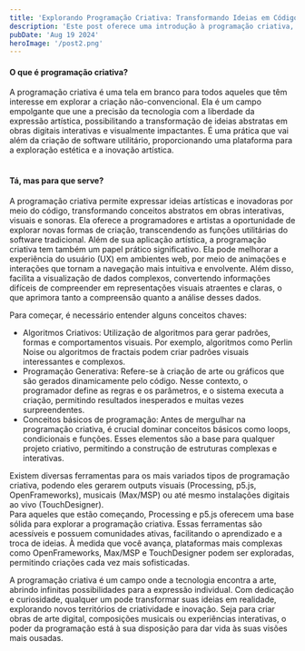 ```yaml
---
title: 'Explorando Programação Criativa: Transformando Ideias em Código'
description: 'Este post oferece uma introdução à programação criativa, explorando como você pode usar suas habilidades de programação para criar projetos artísticos e expressivos.'
pubDate: 'Aug 19 2024'
heroImage: '/post2.png'
---
```



<h4>O que é programação criativa?</h4>
A programação criativa é uma tela em branco para todos aqueles que têm interesse em explorar a criação não-convencional. Ela é um campo empolgante que une a precisão da tecnologia com a liberdade da expressão artística, possibilitando a transformação de ideias abstratas em obras digitais interativas e visualmente impactantes. É uma prática que vai além da criação de software utilitário, proporcionando uma plataforma para a exploração estética e a inovação artística.
<br><br>
<h4>Tá, mas para que serve?</h4>
A programação criativa permite expressar ideias artísticas e inovadoras por meio do código, transformando conceitos abstratos em obras interativas, visuais e sonoras. Ela oferece a programadores e artistas a oportunidade de explorar novas formas de criação, transcendendo as funções utilitárias do software tradicional.
Além de sua aplicação artística, a programação criativa tem também um papel prático significativo. Ela pode melhorar a experiência do usuário (UX) em ambientes web, por meio de animações e interações que tornam a navegação mais intuitiva e envolvente. Além disso, facilita a visualização de dados complexos, convertendo informações difíceis de compreender em representações visuais atraentes e claras, o que aprimora tanto a compreensão quanto a análise desses dados.

<h8>Para começar, é necessário entender alguns conceitos chaves: </h8>
- Algoritmos Criativos: Utilização de algoritmos para gerar padrões, formas e comportamentos visuais. Por exemplo, algoritmos como Perlin Noise ou algoritmos de fractais podem criar padrões visuais interessantes e complexos.
- Programação Generativa: Refere-se à criação de arte ou gráficos que são gerados dinamicamente pelo código. Nesse contexto, o programador define as regras e os parâmetros, e o sistema executa a criação, permitindo resultados inesperados e muitas vezes surpreendentes.
- Conceitos básicos de programação: Antes de mergulhar na programação criativa, é crucial dominar conceitos básicos como loops, condicionais e funções. Esses elementos são a base para qualquer projeto criativo, permitindo a construção de estruturas complexas e interativas.

Existem diversas ferramentas para os mais variados tipos de programação criativa, podendo eles gerarem outputs visuais (Processing, p5.js, OpenFrameworks), musicais (Max/MSP) ou até mesmo instalações digitais ao vivo (TouchDesigner). <br>
Para aqueles que estão começando, Processing e p5.js oferecem uma base sólida para explorar a programação criativa. Essas ferramentas são acessíveis e possuem comunidades ativas, facilitando o aprendizado e a troca de ideias. 
À medida que você avança, plataformas mais complexas como OpenFrameworks, Max/MSP e TouchDesigner podem ser exploradas, permitindo criações cada vez mais sofisticadas.

A programação criativa é um campo onde a tecnologia encontra a arte, abrindo infinitas possibilidades para a expressão individual. Com dedicação e curiosidade, qualquer um pode transformar suas ideias em realidade, explorando novos territórios de criatividade e inovação. Seja para criar obras de arte digital, composições musicais ou experiências interativas, o poder da programação está à sua disposição para dar vida às suas visões mais ousadas.
